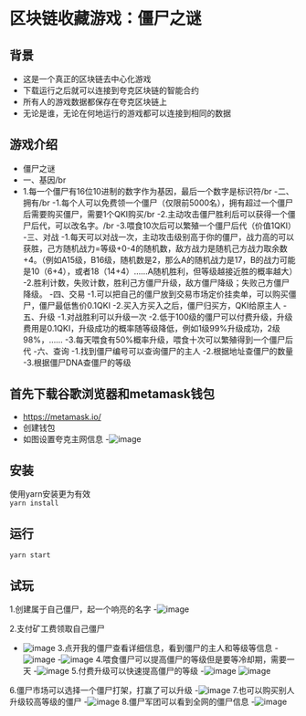 # 区块链收藏游戏：僵尸之谜
## 背景
- 这是一个真正的区块链去中心化游戏
- 下载运行之后就可以连接到夸克区块链的智能合约
- 所有人的游戏数据都保存在夸克区块链上
- 无论是谁，无论在何地运行的游戏都可以连接到相同的数据

## 游戏介绍
- 僵尸之谜
- 一、基因/br
- 1.每一个僵尸有16位10进制的数字作为基因，最后一个数字是标识符/br
-二、拥有/br
-1.每个人可以免费领一个僵尸（仅限前5000名），拥有超过一个僵尸后需要购买僵尸，需要1个QKI购买/br
-2.主动攻击僵尸胜利后可以获得一个僵尸后代，可以改名字。/br
-3.喂食10次后可以繁殖一个僵尸后代（价值1QKI）
-三、对战
-1.每天可以对战一次，主动攻击级别高于你的僵尸，战力高的可以获胜，己方随机战力=等级+0-4的随机数，敌方战力是随机己方战力取余数+4。（例如A15级，B16级，随机数是2，那么A的随机战力是17，B的战力可能是10（6+4），或者18（14+4）……A随机胜利，但等级越接近胜的概率越大）
-2.胜利计数，失败计数，胜利己方僵尸升级，敌方僵尸降级；失败己方僵尸降级。
-四、交易
-1.可以把自己的僵尸放到交易市场定价挂卖单，可以购买僵尸，僵尸最低售价0.1QKI
-2.买入方买入之后，僵尸归买方，QKI给原主人
-五、升级
-1.对战胜利可以升级一次
-2.低于100级的僵尸可以付费升级，升级费用是0.1QKI，升级成功的概率随等级降低，例如1级99%升级成功，2级98%，……
-3.每天喂食有50%概率升级，喂食十次可以繁殖得到一个僵尸后代
-六、查询
-1.找到僵尸编号可以查询僵尸的主人
-2.根据地址查僵尸的数量
-3.根据僵尸DNA查僵尸的等级
## 首先下载谷歌浏览器和metamask钱包
- https://metamask.io/
- 创建钱包
- 如图设置夸克主网信息
-![image](https://user-images.githubusercontent.com/77677195/123578976-8144b100-d809-11eb-9c00-5309600e3a77.png)
## 安装
使用yarn安装更为有效<br />
`yarn install`
## 运行
`yarn start`
## 试玩
1.创建属于自己僵尸，起一个响亮的名字
-![image](https://user-images.githubusercontent.com/77677195/123579494-92da8880-d80a-11eb-8be8-a93971959a2f.png)

2.支付矿工费领取自己僵尸
- ![image](https://user-images.githubusercontent.com/77677195/123579304-38d9c300-d80a-11eb-8066-40b066f464cf.png)
3.点开我的僵尸查看详细信息，看到僵尸的主人和等级等信息
-![image](https://user-images.githubusercontent.com/77677195/123579645-e056f580-d80a-11eb-9d26-b22afed6f602.png)
-![image](https://user-images.githubusercontent.com/77677195/123579778-1dbb8300-d80b-11eb-8bf3-bdd03943794d.png)
4.喂食僵尸可以提高僵尸的等级但是要等冷却期，需要一天
-![image](https://user-images.githubusercontent.com/77677195/123579897-59564d00-d80b-11eb-9f19-305ed2653934.png)
5.付费升级可以快速提高僵尸的等级
-![image](https://user-images.githubusercontent.com/77677195/123579977-7ab73900-d80b-11eb-8234-50cee6830024.png)
![image](https://user-images.githubusercontent.com/77677195/123580151-ce298700-d80b-11eb-9831-07302404c770.png)

6.僵尸市场可以选择一个僵尸打架，打赢了可以升级
-![image](https://user-images.githubusercontent.com/77677195/123580219-f0bba000-d80b-11eb-8a55-1cc4761602eb.png)
7.也可以购买别人升级较高等级的僵尸
-![image](https://user-images.githubusercontent.com/77677195/123580317-26608900-d80c-11eb-9580-d7cb84fc83e2.png)
8.僵尸军团可以看到全网的僵尸信息
-![image](https://user-images.githubusercontent.com/77677195/123580379-4e4fec80-d80c-11eb-804e-e322a0a62624.png)





